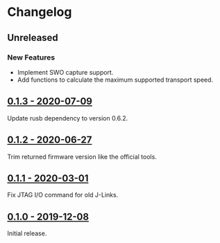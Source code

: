 # Changelog

## Unreleased

### New Features

- Implement SWO capture support.
- Add functions to calculate the maximum supported transport speed.

## [0.1.3 - 2020-07-09](https://github.com/jonas-schievink/jaylink/releases/tag/v0.1.3)

Update rusb dependency to version 0.6.2.

## [0.1.2 - 2020-06-27](https://github.com/jonas-schievink/jaylink/releases/tag/v0.1.2)

Trim returned firmware version like the official tools.

## [0.1.1 - 2020-03-01](https://github.com/jonas-schievink/jaylink/releases/tag/v0.1.1)

Fix JTAG I/O command for old J-Links.

## [0.1.0 - 2019-12-08](https://github.com/jonas-schievink/jaylink/releases/tag/v0.1.0)

Initial release.
